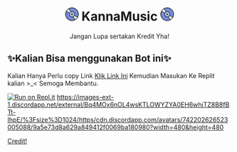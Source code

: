 <h1 align="center"><img src="./assets/logo.gif" width="30px"> KannaMusic <img src="./assets/logo.gif" width="30px"></h1>
<p align="center">Jangan Lupa sertakan Kredit Yha!</p>

## ✨Kalian Bisa menggunakan Bot ini✨

 Kalian Hanya Perlu copy Link
[Klik Link Ini](https://github.com/CarameloSz/KannaMusic)
Kemudian Masukan Ke Replit kalian >_<
Semoga Membantu.


[![Run on Repl.it](https://repl.it/badge/github/SudhanPlayz/Discord-MusicBot)](https://replit.com/github/CarameloSz/KannaMusic)
https://images-ext-1.discordapp.net/external/Bq4MOx6nOL4wsKTLOWYZYA0EH6whjTZ8B8fBTt-IhpE/%3Fsize%3D1024/https/cdn.discordapp.com/avatars/742202626523005088/9a5e73d8a629a849412f0069ba180980?width=480&height=480


[Credit!](https://github.com/SudhanPlayz/Discord-MusicBot)
